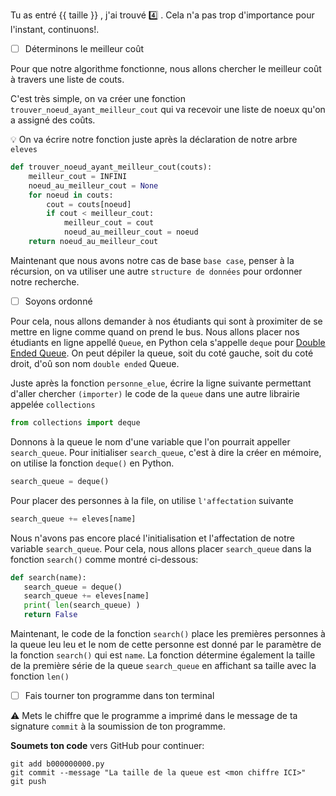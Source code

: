 Tu as entré {{ taille }} , j'ai trouvé :four: . Cela n'a pas trop d'importance pour l'instant, continuons!.

- [ ] Déterminons le meilleur coût

Pour que notre algorithme fonctionne, nous allons chercher le meilleur coût à travers une liste de couts.

C'est très simple, on va créer une fonction `trouver_noeud_ayant_meilleur_cout` qui va recevoir une liste de noeux qu'on a assigné des coûts. 

:bulb: On va écrire notre fonction juste après la déclaration de notre arbre `eleves`

```python
def trouver_noeud_ayant_meilleur_cout(couts):
    meilleur_cout = INFINI
    noeud_au_meilleur_cout = None
    for noeud in couts:
        cout = couts[noeud]
        if cout < meilleur_cout:
            meilleur_cout = cout
            noeud_au_meilleur_cout = noeud
    return noeud_au_meilleur_cout
```

Maintenant que nous avons notre cas de base `base case`, penser à la récursion, on va utiliser une autre `structure de données` pour ordonner notre recherche.  

- [ ] Soyons ordonné

Pour cela, nous allons demander à nos étudiants qui sont à proximiter de se mettre en ligne comme quand on prend le bus. Nous allons placer nos étudiants en ligne appellé `Queue`, en Python cela s'appelle `deque` pour [Double Ended Queue](https://en.wikipedia.org/wiki/Double-ended_queue). On peut dépiler la queue, soit du coté gauche, soit du coté droit, d'oû son nom `double ended` Queue.

Juste après la fonction `personne_elue`, écrire la ligne suivante permettant d'aller chercher `(importer)` le code de la `queue` dans une autre librairie appelée `collections`

```python
from collections import deque
``` 

Donnons à la queue le nom d'une variable que l'on pourrait appeller `search_queue`. Pour initialiser `search_queue`, c'est à dire la créer en mémoire, on utilise la fonction `deque()` en Python. 

```python
search_queue = deque()
```

Pour placer des personnes à la file, on utilise `l'affectation` suivante 

```python
search_queue += eleves[name]
```

Nous n'avons pas encore placé l'initialisation et l'affectation de notre variable `search_queue`. Pour cela, nous allons placer `search_queue` dans la fonction `search()` comme montré ci-dessous:

```python
def search(name):
   search_queue = deque()
   search_queue += eleves[name]
   print( len(search_queue) )
   return False
```

Maintenant, le code de la fonction `search()` place les premières personnes à la queue leu leu et le nom de cette personne est donné par le paramètre de la fonction `search()` qui est `name`. La fonction détermine également la taille de la première série de la queue `search_queue` en affichant sa taille avec la fonction `len()`

- [ ] Fais tourner ton programme dans ton terminal

:warning: Mets le chiffre que le programme a imprimé dans le message de ta signature `commit` à la soumission de ton programme.


**Soumets ton code** vers GitHub pour continuer:
```
git add b000000000.py
git commit --message "La taille de la queue est <mon chiffre ICI>"
git push
```
